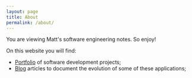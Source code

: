 ```yaml
---
layout: page
title: About
permalink: /about/
---
```


You are viewing Matt's software engineering notes.
So enjoy!

On this website you will find:
* [Portfolio](/portfolio) of software development projects;
* [Blog](/index) articles to document the evolution of some of these applications;
